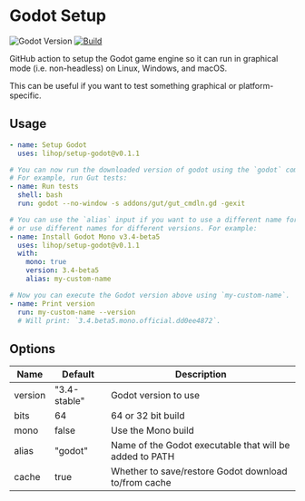 # Godot Setup

![Godot Version](https://img.shields.io/badge/Godot-3.1+-blue.svg)
[![Build](https://github.com/lihop/setup-godot/actions/workflows/demo.yml/badge.svg?event=schedule)](https://github.com/lihop/setup-godot/actions/workflows/demo.yml)

GitHub action to setup the Godot game engine so it can run in graphical mode (i.e. non-headless) on Linux, Windows, and macOS.

This can be useful if you want to test something graphical or platform-specific.

## Usage

```yaml
- name: Setup Godot
  uses: lihop/setup-godot@v0.1.1

# You can now run the downloaded version of godot using the `godot` command in your other steps.
# For example, run Gut tests:
- name: Run tests
  shell: bash
  run: godot --no-window -s addons/gut/gut_cmdln.gd -gexit

# You can use the `alias` input if you want to use a different name for the Godot executable
# or use different names for different versions. For example:
- name: Install Godot Mono v3.4-beta5
  uses: lihop/setup-godot@v0.1.1
  with:
    mono: true
    version: 3.4-beta5
    alias: my-custom-name

# Now you can execute the Godot version above using `my-custom-name`.
- name: Print version
  run: my-custom-name --version
  # Will print: `3.4.beta5.mono.official.dd0ee4872`.
```

## Options

| Name    | Default      | Description                                             |
| ------- | ------------ | ------------------------------------------------------- |
| version | "3.4-stable" | Godot version to use                                    |
| bits    | 64           | 64 or 32 bit build                                      |
| mono    | false        | Use the Mono build                                      |
| alias   | "godot"      | Name of the Godot executable that will be added to PATH |
| cache   | true         | Whether to save/restore Godot download to/from cache    |
